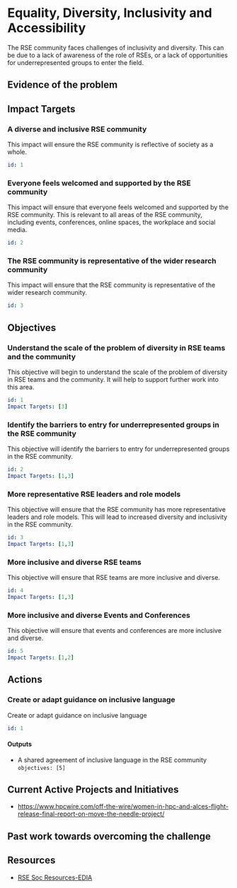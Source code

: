 # Equality, Diversity, Inclusivity and Accessibility

The RSE community faces challenges of inclusivity and diversity. This can be due to a lack of awareness of the role of RSEs, or a lack of opportunities for underrepresented groups to enter the field.

## Evidence of the problem

## Impact Targets

### A diverse and inclusive RSE community

This impact will ensure the RSE community is reflective of society as a whole.

```yaml
id: 1
```

### Everyone feels welcomed and supported by the RSE community

This impact will ensure that everyone feels welcomed and supported by the RSE community.
This is relevant to all areas of the RSE community, including events, conferences, online spaces, the workplace and social media.

```yaml
id: 2
```

### The RSE community is representative of the wider research community

This impact will ensure that the RSE community is representative of the wider research community.

```yaml
id: 3
```

## Objectives

### Understand the scale of the problem of diversity in RSE teams and the community

This objective will begin to understand the scale of the problem of diversity in RSE teams and the community.
It will help to support further work into this area.

```yaml
id: 1
Impact Targets: [3]
```

### Identify the barriers to entry for underrepresented groups in the RSE community

This objective will identify the barriers to entry for underrepresented groups in the RSE community.

```yaml
id: 2
Impact Targets: [1,3]
```

### More representative RSE leaders and role models

This objective will ensure that the RSE community has more representative leaders and role models.
This will lead to increased diversity and inclusivity in the RSE community.

```yaml
id: 3
Impact Targets: [1,3]
```

### More inclusive and diverse RSE teams

This objective will ensure that RSE teams are more inclusive and diverse.

```yaml
id: 4
Impact Targets: [1,3]
```

### More inclusive and diverse Events and Conferences

This objective will ensure that events and conferences are more inclusive and diverse.

```yaml
id: 5
Impact Targets: [1,2]
```

## Actions

### Create or adapt guidance on inclusive language

Create or adapt guidance on inclusive language

```yaml
id: 1
```

#### Outputs

- A shared agreement of inclusive language in the RSE community `objectives: [5]`

## Current Active Projects and Initiatives

- <https://www.hpcwire.com/off-the-wire/women-in-hpc-and-alces-flight-release-final-report-on-move-the-needle-project/>

## Past work towards overcoming the challenge

## Resources

- [RSE Soc Resources-EDIA](https://society-rse.org/resources/?catslug=edia-rd)
